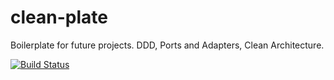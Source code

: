 # clean-plate
Boilerplate for future projects. DDD, Ports and Adapters, Clean Architecture.

[![Build Status](https://ihni.visualstudio.com/clean-plate/_apis/build/status/ihni-dev.clean-plate?branchName=develop)](https://ihni.visualstudio.com/clean-plate/_build/latest?definitionId=6&branchName=develop)
